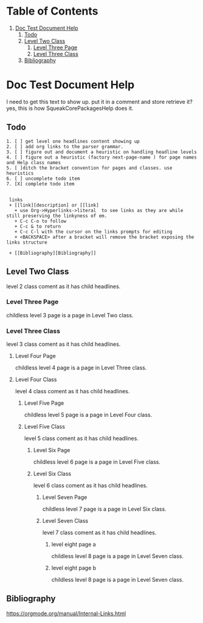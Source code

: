 # Table of Contents1.  [Doc Test Document Help](#org674dd50)    1.  [Todo](#orgd070d9a)    2.  [Level Two Class](#orgbfa1574)        1.  [Level Three Page](#orgb1012c4)        2.  [Level Three Class](#org7354320)    3.  [Bibliography](#org9f3e54d)<a id="org674dd50"></a># Doc Test Document HelpI need to get this text to show up. put it in a comment and store retrieve it?yes, this is how SqueakCorePackagesHelp does it.<a id="orgd070d9a"></a>## Todo        1. [ ] get level one headlines content showing up    2. [ ] add org links to the parser grammar.    3. [ ] figure out and document a heuristic on handling headline levels    4. [ ] figure out a heuristic (factory next-page-name ) for page names and Help class names    5. [ ]ditch the bracket convention for pages and classes. use heuristics    6. [ ] uncomplete todo item    7. [X] complete todo item              links     + [[link][description] or [[link]       + use Org->Hyperlinks->literal  to see links as they are while still preserving the linkyness of em.       + C-c C-o to follow       + C-c & to return       + C-c C-l with the cursor on the links prompts for editing       + <BACKSPACE> after a bracket will remove the bracket exposing the links structure         + [[Bibliography][Bibliography]]<a id="orgbfa1574"></a>## Level Two Classlevel 2  class coment as it has child headlines.<a id="orgb1012c4"></a>### Level Three Pagechildless level 3 page is a page in Level Two class.<a id="org7354320"></a>### Level Three Classlevel 3  class coment as it has child headlines. 1.  Level Four Page    childless level 4 page is a page in Level Three class.2.  Level Four Class    level 4  class coment as it has child headlines.         1.  Level Five Page            childless level 5 page is a page in Level Four class.        2.  Level Five Class            level 5  class coment as it has child headlines.                 1.  Level Six Page                    childless level 6 page is a page in Level Five class.                2.  Level Six Class                    level 6  class coment as it has child headlines.                         1.  Level Seven Page                            childless level 7  page is a page in Level Six class.                        2.  Level Seven Class                            level 7  class coment as it has child headlines.                                 1.  level eight page a                                    childless level 8  page is a page in Level Seven class.                                2.  level eight page b                                    childless level 8  page is a page in Level Seven class.<a id="org9f3e54d"></a>## Bibliography<https://orgmode.org/manual/Internal-Links.html>